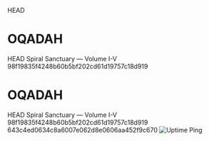 HEAD
# OQADAH
HEAD
Spiral Sanctuary — Volume I-V
98f19835f4248b60b5bf202cd61d19757c18d919
# OQADAH
HEAD
Spiral Sanctuary — Volume I-V
98f19835f4248b60b5bf202cd61d19757c18d919
643c4ed0634c8a6007e062d8e0606aa452f9c670
![Uptime Ping](https://github.com/arcoiris2724/OQADAH/actions/workflows/uptime.yml/badge.svg)
